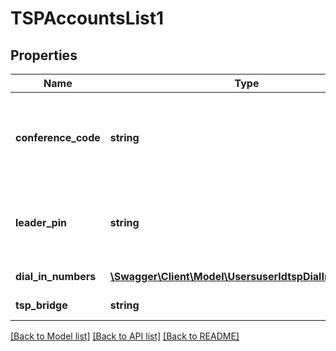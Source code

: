 # TSPAccountsList1

## Properties
Name | Type | Description | Notes
------------ | ------------- | ------------- | -------------
**conference_code** | **string** | Conference code: numeric value, length is less than 16. | 
**leader_pin** | **string** | Leader PIN: numeric value, length is less than 16. | 
**dial_in_numbers** | [**\Swagger\Client\Model\UsersuserIdtspDialInNumbers[]**](UsersuserIdtspDialInNumbers.md) | List of dial in numbers. | [optional] 
**tsp_bridge** | **string** | Telephony bridge | [optional] 

[[Back to Model list]](../README.md#documentation-for-models) [[Back to API list]](../README.md#documentation-for-api-endpoints) [[Back to README]](../README.md)


